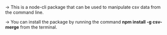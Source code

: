 -> This is a node-cli package that can be used to manipulate csv data from the command line.

-> You can install the package by running the command **npm install -g csv-merge** from the terminal.
